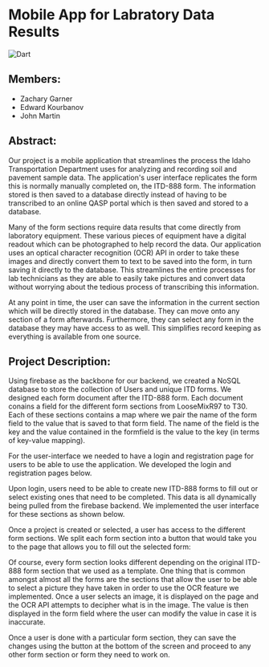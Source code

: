 
# Mobile App for Labratory Data Results
![Dart](https://github.com/cs481-ekh/s21-team-goose-888/workflows/Dart/badge.svg)
## Members:
 - Zachary Garner
 - Edward Kourbanov
 - John Martin
 
## Abstract:
Our project is a mobile application that streamlines the process the Idaho Transportation Department uses for analyzing and recording soil and pavement sample data. The application's user interface replicates the form this is normally manually completed on, the ITD-888 form. The information stored is then saved to a database directly instead of having to be transcribed to an online QASP portal which is then saved and stored to a database.

Many of the form sections require data results that come directly from laboratory equipment. These various pieces of equipment have a digital readout which can be photographed to help record the data. Our application uses an optical character recognition (OCR) API in order to take these images and directly convert them to text to be saved into the form, in turn saving it directly to the database. This streamlines the entire processes for lab technicians as they are able to easily take pictures and convert data without worrying about the tedious process of transcribing this information.

At any point in time, the user can save the information in the current section which will be directly stored in the database. They can move onto any section of a form afterwards. Furthermore, they can select any form in the database they may have access to as well. This simplifies record keeping as everything is available from one source.

## Project Description:
Using firebase as the backbone for our backend, we created a NoSQL database to store the collection of Users and unique ITD forms. We designed each form document after the ITD-888 form. Each document conains a field for the different form sections from LooseMixR97 to T30. Each of these sections contains a map where we pair the name of the form field to the value that is saved to that form field. The name of the field is the key and the value contained in the formfield is the value to the key (in terms of key-value mapping).

For the user-interface we needed to have a login and registration page for users to be able to use the application. We developed the login and registration pages below.

Upon login, users need to be able to create new ITD-888 forms to fill out or select existing ones that need to be completed. This data is all dynamically being pulled from the firebase backend. We implemented the user interface for these sections as shown below.

Once a project is created or selected, a user has access to the different form sections. We split each form section into a button that would take you to the page that allows you to fill out the selected form:

Of course, every form section looks different depending on the original ITD-888 form section that we used as a template. One thing that is common amongst almost all the forms are the sections that allow the user to be able to select a picture they have taken in order to use the OCR feature we implemented. Once a user selects an image, it is displayed on the page and the OCR API attempts to decipher what is in the image. The value is then displayed in the form field where the user can modify the value in case it is inaccurate.

Once a user is done with a particular form section, they can save the changes using the button at the bottom of the screen and proceed to any other form section or form they need to work on.
